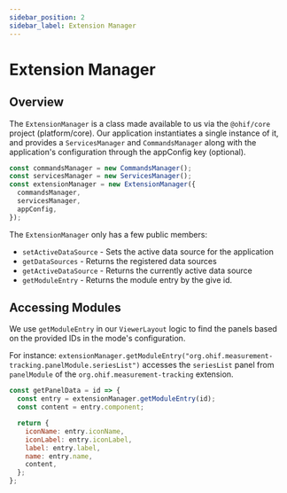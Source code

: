 ```yaml
---
sidebar_position: 2
sidebar_label: Extension Manager
---
```

# Extension Manager

## Overview
The `ExtensionManager` is a class made available to us via the `@ohif/core`
project (platform/core). Our application instantiates a single instance of it,
and provides a `ServicesManager` and `CommandsManager` along with the
application's configuration through the appConfig key (optional).

```js
const commandsManager = new CommandsManager();
const servicesManager = new ServicesManager();
const extensionManager = new ExtensionManager({
  commandsManager,
  servicesManager,
  appConfig,
});
```

The `ExtensionManager` only has a few public members:

- `setActiveDataSource` - Sets the active data source for the application
- `getDataSources` - Returns the registered data sources
- `getActiveDataSource` - Returns the currently active data source
- `getModuleEntry` - Returns the module entry by the give id.


## Accessing Modules

We use `getModuleEntry` in our `ViewerLayout` logic to find the panels based on the
provided IDs in the mode's configuration.


For instance: `extensionManager.getModuleEntry("org.ohif.measurement-tracking.panelModule.seriesList")`
accesses the `seriesList` panel from `panelModule` of the `org.ohif.measurement-tracking` extension.


```js
const getPanelData = id => {
  const entry = extensionManager.getModuleEntry(id);
  const content = entry.component;

  return {
    iconName: entry.iconName,
    iconLabel: entry.iconLabel,
    label: entry.label,
    name: entry.name,
    content,
  };
};
```
